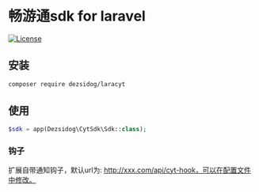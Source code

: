# 畅游通sdk for laravel
[![License](http://www.wtfpl.net/wp-content/uploads/2012/12/wtfpl-badge-1.png)](LICENSE)
## 安装
```bash
composer require dezsidog/laracyt
```

## 使用
```php
$sdk = app(Dezsidog\CytSdk\Sdk::class);
```

### 钩子
扩展自带通知钩子，默认url为: http://xxx.com/api/cyt-hook，可以在配置文件中修改。